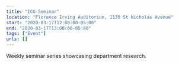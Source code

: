 ```yaml
---
title: "ICG Seminar"
location: "Florence Irving Auditorium, 1130 St Nicholas Avenue"
start: "2020-03-17T12:00:00-05:00"
end: "2020-03-17T13:00:00-05:00"
tags: ["Event"]
urls: []
---
```


Weekly seminar series showcasing department research.

<!-- endexcerpt -->
